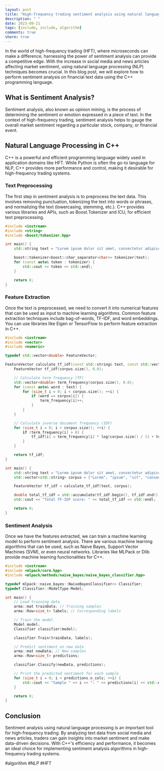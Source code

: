 ```yaml
---
layout: post
title: "High-frequency trading sentiment analysis using natural language processing in C++"
description: " "
date: 2023-09-21
tags: [include, include, algorithm]
comments: true
share: true
---
```


In the world of high-frequency trading (HFT), where microseconds can make a difference, harnessing the power of sentiment analysis can provide a competitive edge. With the increase in social media and news articles affecting market sentiment, using natural language processing (NLP) techniques becomes crucial. In this blog post, we will explore how to perform sentiment analysis on financial text data using the C++ programming language.

## What is Sentiment Analysis?

Sentiment analysis, also known as opinion mining, is the process of determining the sentiment or emotion expressed in a piece of text. In the context of high-frequency trading, sentiment analysis helps to gauge the overall market sentiment regarding a particular stock, company, or financial event.

## Natural Language Processing in C++

C++ is a powerful and efficient programming language widely used in application domains like HFT. While Python is often the go-to language for NLP, C++ provides more performance and control, making it desirable for high-frequency trading systems.

### Text Preprocessing

The first step in sentiment analysis is to preprocess the text data. This involves removing punctuation, tokenizing the text into words or phrases, and normalizing the text (lowercasing, stemming, etc.). C++ provides various libraries and APIs, such as Boost.Tokenizer and ICU, for efficient text preprocessing.

```cpp
#include <iostream>
#include <string>
#include <boost/tokenizer.hpp>

int main() {
    std::string text = "Lorem ipsum dolor sit amet, consectetur adipiscing elit.";

    boost::tokenizer<boost::char_separator<char>> tokenizer(text);
    for (const auto& token : tokenizer) {
        std::cout << token << std::endl;
    }

    return 0;
}
```

### Feature Extraction

Once the text is preprocessed, we need to convert it into numerical features that can be used as input to machine learning algorithms. Common feature extraction techniques include bag-of-words, TF-IDF, and word embeddings. You can use libraries like Eigen or TensorFlow to perform feature extraction in C++.

```cpp
#include <iostream>
#include <vector>
#include <numeric>

typedef std::vector<double> FeatureVector;

FeatureVector calculate_tf_idf(const std::string& text, const std::vector<std::string>& corpus) {
    FeatureVector tf_idf(corpus.size(), 0.0);

    // Calculate term frequency (TF)
    std::vector<double> term_frequency(corpus.size(), 0.0);
    for (const auto& word : text) {
        for (size_t i = 0; i < corpus.size(); ++i) {
            if (word == corpus[i]) {
                term_frequency[i]++;
            }
        }
    }

    // Calculate inverse document frequency (IDF)
    for (size_t i = 0; i < corpus.size(); ++i) {
        if (term_frequency[i] > 0) {
            tf_idf[i] = term_frequency[i] * log(corpus.size() / (1 + term_frequency[i]));
        }
    }

    return tf_idf;
}

int main() {
    std::string text = "Lorem ipsum dolor sit amet, consectetur adipiscing elit.";
    std::vector<std::string> corpus = {"Lorem", "ipsum", "sit", "consectetur", "adipiscing"};

    FeatureVector tf_idf = calculate_tf_idf(text, corpus);

    double total_tf_idf = std::accumulate(tf_idf.begin(), tf_idf.end(), 0.0);
    std::cout << "Total TF-IDF score: " << total_tf_idf << std::endl;

    return 0;
}
```

### Sentiment Analysis

Once we have the features extracted, we can train a machine learning model to perform sentiment analysis. There are various machine learning algorithms that can be used, such as Naive Bayes, Support Vector Machines (SVM), or even neural networks. Libraries like MLPack or Dlib provide machine learning functionalities for C++.

```cpp
#include <iostream>
#include <mlpack/core.hpp>
#include <mlpack/methods/naive_bayes/naive_bayes_classifier.hpp>

typedef mlpack::naive_bayes::NaiveBayesClassifier<> Classifier;
typedef Classifier::ModelType Model;

int main() {
    // Load training data
    arma::mat trainData; // Training samples
    arma::Row<size_t> labels; // Corresponding labels

    // Train the model
    Model model;
    Classifier classifier(model);

    classifier.Train(trainData, labels);

    // Predict sentiment on new data
    arma::mat newData; // New samples
    arma::Row<size_t> predictions;

    classifier.Classify(newData, predictions);

    // Print the predicted sentiment for each sample
    for (size_t i = 0; i < predictions.n_cols; ++i) {
        std::cout << "Sample " << i << ": " << predictions[i] << std::endl;
    }

    return 0;
}
```

## Conclusion

Sentiment analysis using natural language processing is an important tool for high-frequency trading. By analyzing text data from social media and news articles, traders can gain insights into market sentiment and make data-driven decisions. With C++'s efficiency and performance, it becomes an ideal choice for implementing sentiment analysis algorithms in high-frequency trading systems.

#algorithm #NLP #HFT
